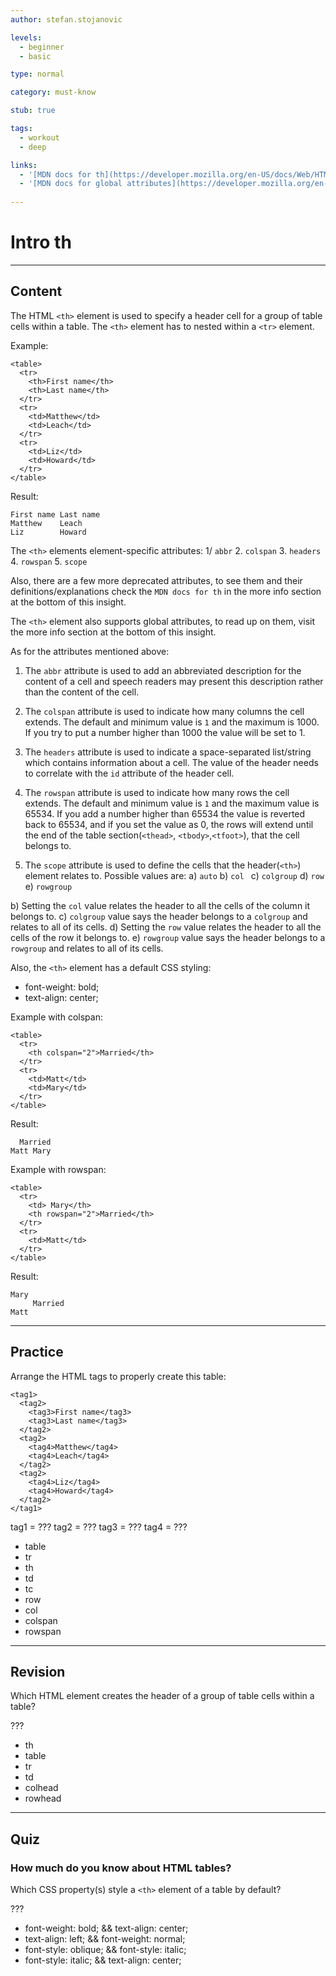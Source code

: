 ```yaml
---
author: stefan.stojanovic

levels:
  - beginner
  - basic

type: normal

category: must-know

stub: true

tags:
  - workout
  - deep

links:
  - '[MDN docs for th](https://developer.mozilla.org/en-US/docs/Web/HTML/Element/th){website}'
  - '[MDN docs for global attributes](https://developer.mozilla.org/en-US/docs/Web/HTML/Global_attributes){website}'
  
---
```

# Intro th
---
## Content

The HTML `<th>` element is used to specify a header cell for a group of table cells within a table. The `<th>` element has to nested within a `<tr>` element.

Example:
```
<table>
  <tr>
    <th>First name</th>
    <th>Last name</th>
  </tr>
  <tr>
    <td>Matthew</td>
    <td>Leach</td>
  </tr>
  <tr>
    <td>Liz</td>
    <td>Howard</td>
  </tr>
</table>
```
Result:
```
First name Last name
Matthew    Leach
Liz        Howard
```

The `<th>` elements element-specific attributes:
  1/ `abbr`
  2. `colspan`
  3. `headers`
  4. `rowspan`
  5. `scope`

Also, there are a few more deprecated attributes, to see them and their definitions/explanations check the `MDN docs for th` in the more info section at the bottom of this insight.

The `<th>` element also supports global attributes, to read up on them, visit the more info section at the bottom of this insight.
  
As for the attributes mentioned above:

1. The `abbr` attribute is used to add an abbreviated description for the content of a cell and speech readers may present this description rather than the content of the cell.

2. The `colspan` attribute is used to indicate how many columns the cell extends. The default and minimum value is `1` and the maximum is 1000. If you try to put a number higher than 1000 the value will be set to 1.

3. The `headers` attribute is used to indicate a space-separated list/string which contains information about a cell. The value of the header needs to correlate with the `id` attribute of the header cell. 

4. The `rowspan` attribute is used to indicate how many rows the cell extends. The default and minimum value is `1` and the maximum value is 65534. If you add a number higher than 65534 the value is reverted back to 65534, and if you set the value as 0, the rows will extend until the end of the table section(`<thead>`, `<tbody>`,`<tfoot>`), that the cell belongs to.

5. The `scope` attribute is used to define the cells that the header(`<th>`) element relates to.
Possible values are:
  a) `auto`
  b) `col `
  c) `colgroup`
  d) `row`
  e) `rowgroup`
  
b) Setting the `col` value relates the header to all the cells of the column it belongs to.
c) `colgroup` value says the header belongs to a `colgroup` and relates to all of its cells.
d) Setting the `row` value relates the header to all the cells of the row it belongs to.
e) `rowgroup` value says the header belongs to a `rowgroup` and relates to all of its cells.


Also, the `<th>` element has a default CSS styling:
  - font-weight: bold;
  - text-align: center;
  
  
Example with colspan:
```
<table>
  <tr>
    <th colspan="2">Married</th>
  </tr>
  <tr>
    <td>Matt</td>
    <td>Mary</td>
  </tr>
</table>
```
Result:
```
  Married
Matt Mary
```

Example with rowspan:
```
<table>
  <tr>
    <td> Mary</th>
    <th rowspan="2">Married</th>
  </tr>
  <tr>
    <td>Matt</td>
  </tr>
</table>
```
Result:
```
Mary
     Married
Matt
```
---
## Practice

Arrange the HTML tags to properly create this table:

```
<tag1>
  <tag2>
    <tag3>First name</tag3>
    <tag3>Last name</tag3>
  </tag2>
  <tag2>
    <tag4>Matthew</tag4>
    <tag4>Leach</tag4>
  </tag2>
  <tag2>
    <tag4>Liz</tag4>
    <tag4>Howard</tag4>
  </tag2>
</tag1>
```

tag1 = ???
tag2 = ???
tag3 = ???
tag4 = ???

* table
* tr
* th
* td
* tc
* row
* col
* colspan
* rowspan

---
## Revision

Which HTML element creates the header of a group of table cells within a table?

???

* th
* table
* tr
* td
* colhead
* rowhead

---
## Quiz

### How much do you know about HTML tables?

Which CSS property(s) style a `<th>` element of a table by default?

???

* font-weight: bold; && text-align: center;
* text-align: left; && font-weight: normal; 
* font-style: oblique; && font-style: italic;
* font-style: italic; && text-align: center;
